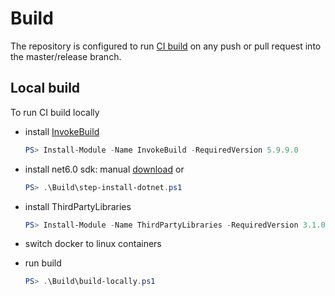 # Build

The repository is configured to run [CI build](https://github.com/max-ieremenko/ServiceModel.Grpc/actions) on any push or pull request into the master/release branch.

## Local build

To run CI build locally

- install [InvokeBuild](https://www.powershellgallery.com/packages/InvokeBuild)

    ``` powershell
    PS> Install-Module -Name InvokeBuild -RequiredVersion 5.9.9.0
    ```

- install net6.0 sdk: manual [download](https://dotnet.microsoft.com/download/dotnet/6.0) or

    ``` powershell
    PS> .\Build\step-install-dotnet.ps1
    ```

- install ThirdPartyLibraries

    ``` powershell
    PS> Install-Module -Name ThirdPartyLibraries -RequiredVersion 3.1.0
    ```

- switch docker to linux containers

- run build

    ``` powershell
    PS> .\Build\build-locally.ps1
    ```
